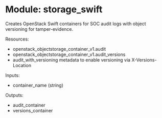 # Module: storage_swift

Creates OpenStack Swift containers for SOC audit logs with object versioning for tamper-evidence.

Resources:
- openstack_objectstorage_container_v1.audit
- openstack_objectstorage_container_v1.audit_versions
- audit_with_versioning metadata to enable versioning via X-Versions-Location

Inputs:
- container_name (string)

Outputs:
- audit_container
- versions_container
